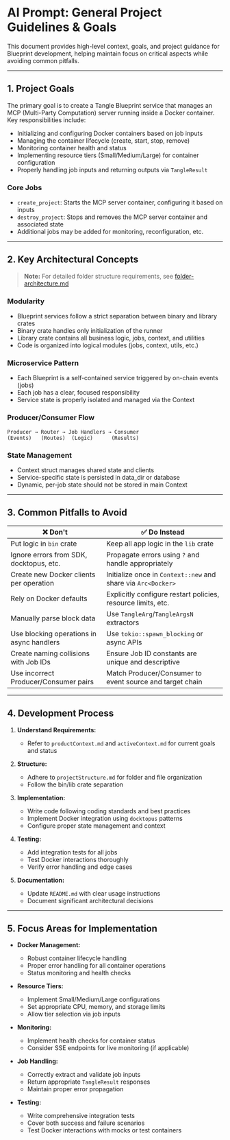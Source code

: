 # AI Prompt: General Project Guidelines & Goals

This document provides high-level context, goals, and project guidance for Blueprint development, helping maintain focus on critical aspects while avoiding common pitfalls.

---

## 1. Project Goals

The primary goal is to create a Tangle Blueprint service that manages an MCP (Multi-Party Computation) server running inside a Docker container. Key responsibilities include:

- Initializing and configuring Docker containers based on job inputs
- Managing the container lifecycle (create, start, stop, remove)
- Monitoring container health and status
- Implementing resource tiers (Small/Medium/Large) for container configuration
- Properly handling job inputs and returning outputs via `TangleResult`

### Core Jobs

- `create_project`: Starts the MCP server container, configuring it based on inputs
- `destroy_project`: Stops and removes the MCP server container and associated state
- Additional jobs may be added for monitoring, reconfiguration, etc.

---

## 2. Key Architectural Concepts

> **Note:** For detailed folder structure requirements, see [folder-architecture.md](folder-architecture.md)

### Modularity
- Blueprint services follow a strict separation between binary and library crates
- Binary crate handles only initialization of the runner
- Library crate contains all business logic, jobs, context, and utilities
- Code is organized into logical modules (jobs, context, utils, etc.)

### Microservice Pattern
- Each Blueprint is a self-contained service triggered by on-chain events (jobs)
- Each job has a clear, focused responsibility
- Service state is properly isolated and managed via the Context

### Producer/Consumer Flow
```
Producer → Router → Job Handlers → Consumer
(Events)   (Routes)  (Logic)      (Results)
```

### State Management
- Context struct manages shared state and clients 
- Service-specific state is persisted in data_dir or database
- Dynamic, per-job state should not be stored in main Context

---

## 3. Common Pitfalls to Avoid

| ❌ Don't | ✅ Do Instead |
|---------|-------------|
| Put logic in `bin` crate | Keep all app logic in the `lib` crate |
| Ignore errors from SDK, docktopus, etc. | Propagate errors using `?` and handle appropriately |
| Create new Docker clients per operation | Initialize once in `Context::new` and share via `Arc<Docker>` |
| Rely on Docker defaults | Explicitly configure restart policies, resource limits, etc. |
| Manually parse block data | Use `TangleArg`/`TangleArgsN` extractors |
| Use blocking operations in async handlers | Use `tokio::spawn_blocking` or async APIs |
| Create naming collisions with Job IDs | Ensure Job ID constants are unique and descriptive |
| Use incorrect Producer/Consumer pairs | Match Producer/Consumer to event source and target chain |

---

## 4. Development Process

1. **Understand Requirements:**
   - Refer to `productContext.md` and `activeContext.md` for current goals and status

2. **Structure:**
   - Adhere to `projectStructure.md` for folder and file organization
   - Follow the bin/lib crate separation

3. **Implementation:**
   - Write code following coding standards and best practices
   - Implement Docker integration using `docktopus` patterns
   - Configure proper state management and context

4. **Testing:**
   - Add integration tests for all jobs
   - Test Docker interactions thoroughly
   - Verify error handling and edge cases

5. **Documentation:**
   - Update `README.md` with clear usage instructions
   - Document significant architectural decisions

---

## 5. Focus Areas for Implementation

- **Docker Management:**
  - Robust container lifecycle handling
  - Proper error handling for all container operations
  - Status monitoring and health checks

- **Resource Tiers:**
  - Implement Small/Medium/Large configurations
  - Set appropriate CPU, memory, and storage limits
  - Allow tier selection via job inputs

- **Monitoring:**
  - Implement health checks for container status
  - Consider SSE endpoints for live monitoring (if applicable)

- **Job Handling:**
  - Correctly extract and validate job inputs
  - Return appropriate `TangleResult` responses
  - Maintain proper error propagation

- **Testing:**
  - Write comprehensive integration tests
  - Cover both success and failure scenarios
  - Test Docker interactions with mocks or test containers
